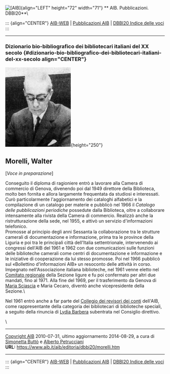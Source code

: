 ![\[AIB\]](/aib/wi/aibv72.gif){align="LEFT" height="72" width="71"}
** AIB. Pubblicazioni. DBBI20**\

::: {align="CENTER"}
[AIB-WEB](/) \| [Pubblicazioni AIB](/pubblicazioni/) \| [DBBI20 Indice
delle voci](dbbi20.htm)
:::

------------------------------------------------------------------------

### Dizionario bio-bibliografico dei bibliotecari italiani del XX secolo {#dizionario-bio-bibliografico-dei-bibliotecari-italiani-del-xx-secolo align="CENTER"}

![\[Ritratto\]](morelli.jpg){height="250"}

## Morelli, Walter

\[*Voce in preparazione*\]

Conseguito il diploma di ragioniere entrò a lavorare alla Camera di
commercio di Genova, divenendo poi dal 1949 direttore della Biblioteca,
molto ben fornita e allora largamente frequentata da studiosi e
interessati. Curò particolarmente l\'aggiornamento dei cataloghi
alfabetici e la compilazione di un catalogo per materie e pubblicò nel
1966 il *Catalogo delle pubblicazioni periodiche* possedute dalla
Biblioteca, oltre a collaborare intensamente alla rivista della Camera
di commercio. Realizzò anche la ristrutturazione della sede, nel 1955, e
attivò un servizio d\'informazioni telefonico.\
Promosse al principio degli anni Sessanta la collaborazione tra le
strutture camerali di documentazione e informazione, prima tra le
province della Liguria e poi tra le principali città dell\'Italia
settentrionale, intervenendo ai congressi dell\'AIB del 1961 e 1962 con
due comunicazioni sulle funzioni delle biblioteche camerali come centri
di documentazione e informazione e le iniziative di cooperazione da lui
stesso promosse. Poi nel 1966 pubblicò sul «Bollettino d\'informazioni
AIB» un resoconto delle attività in corso.\
Impegnato nell\'Associazione italiana biblioteche, nel 1961 venne eletto
nel [Comitato regionale](/aib/stor/sezioni/lig.htm) della Sezione ligure
e fu poi confermato per altri due mandati, fino al 1971. Alla fine del
1969, per il trasferimento da Genova di [Maria Sciascia](sciascia.htm) e
Maria Cecaro, diventò anche vicepresidente della Sezione.\

Nel 1961 entrò anche a far parte del [Collegio dei revisori dei
conti](/aib/stor/cariche60.htm) dell\'AIB, come rappresentante della
categoria dei bibliotecari di biblioteche speciali, a seguito della
rinuncia di [Lydia Barbera](barbera.htm) subentrata nel Consiglio
direttivo.

\

------------------------------------------------------------------------

[Copyright AIB](/su-questo-sito/dichiarazione-di-copyright-aib-web/)
2010-07-31, ultimo aggiornamento 2014-08-29, a cura di [Simonetta
Buttò](/aib/redazione3.htm) e [Alberto
Petrucciani](/su-questo-sito/redazione-aib-web/)\
**URL:** https://www.aib.it/aib/editoria/dbbi20/morelli.htm

------------------------------------------------------------------------

::: {align="CENTER"}
[AIB-WEB](/) \| [Pubblicazioni AIB](/pubblicazioni/) \| [DBBI20 Indice
delle voci](dbbi20.htm)
:::

